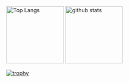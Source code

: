 <p align="left"> 
  <img alt="Top Langs" height="150px" src="https://github-readme-stats.vercel.app/api/top-langs/?username=taitasu555&layout=compact&count_private=true&show_icons=true&theme=onedark" />
  <img alt="github stats" height="150px" src="https://github-readme-stats.vercel.app/api?username=taitasu555&count_private=true&show_icons=true&show_icons=true&theme=onedark" />
</p>

[![trophy](https://github-profile-trophy.vercel.app/?username=taitasu555&theme=onedark&column=7
)](https://github.com/ryo-ma/github-profile-trophy)
